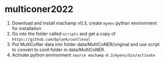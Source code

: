 # multiconer2022

1. Download and install machamp v0.3, create `myenv` python environment for installation
2. Go into the folder called `scripts` and get a copy of `https://github.com/bplank/conlleval`
3. Put MultiCoNer data into folder data/MultiCoNER/original and use script to convert to conll folder in data/MultiCoNER.
4. Activate python environment `source machamp-0.3/myenv/bin/activate`
